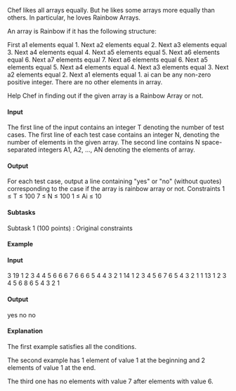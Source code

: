Chef likes all arrays equally. But he likes some arrays more equally than others. In particular, he loves Rainbow Arrays.

An array is Rainbow if it has the following structure:

First a1 elements equal 1.
Next a2 elements equal 2.
Next a3 elements equal 3.
Next a4 elements equal 4.
Next a5 elements equal 5.
Next a6 elements equal 6.
Next a7 elements equal 7.
Next a6 elements equal 6.
Next a5 elements equal 5.
Next a4 elements equal 4.
Next a3 elements equal 3.
Next a2 elements equal 2.
Next a1 elements equal 1.
ai can be any non-zero positive integer.
There are no other elements in array.

Help Chef in finding out if the given array is a Rainbow Array or not.

#### Input
The first line of the input contains an integer T denoting the number of test cases.
The first line of each test case contains an integer N, denoting the number of elements in the given array.
The second line contains N space-separated integers A1, A2, ..., AN denoting the elements of array.

#### Output
For each test case, output a line containing "yes" or "no" (without quotes) corresponding to the case if the array is rainbow array or not.
Constraints
1 ≤ T ≤ 100
7 ≤ N ≤ 100
1 ≤ Ai ≤ 10

#### Subtasks
Subtask 1 (100 points) : Original constraints

#### Example

#### Input
3
19
1 2 3 4 4 5 6 6 6 7 6 6 6 5 4 4 3 2 1
14
1 2 3 4 5 6 7 6 5 4 3 2 1 1
13
1 2 3 4 5 6 8 6 5 4 3 2 1

#### Output
yes
no
no

#### Explanation
The first example satisfies all the conditions.

The second example has 1 element of value 1 at the beginning and 2 elements of value 1 at the end.

The third one has no elements with value 7 after elements with value 6.
